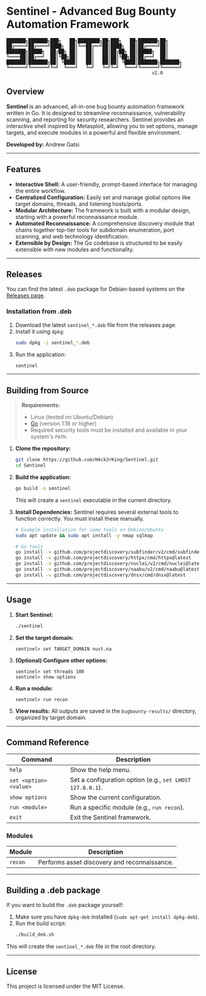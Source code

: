 # Sentinel - Advanced Bug Bounty Automation Framework

    ███████╗███████╗███╗   ██╗████████╗██╗███╗   ██╗███████╗██╗
    ██╔════╝██╔════╝████╗  ██║╚══██╔══╝██║████╗  ██║██╔════╝██║
    ███████╗█████╗  ██╔██╗ ██║   ██║   ██║██╔██╗ ██║█████╗  ██║
    ╚════██║██╔══╝  ██║╚██╗██║   ██║   ██║██║╚██╗██║██╔══╝  ██║
    ███████║███████╗██║ ╚████║   ██║   ██║██║ ╚████║███████╗███████╗
    ╚══════╝╚══════╝╚═╝  ╚═══╝   ╚═╝   ╚═╝╚═╝  ╚═══╝╚══════╝╚══════╝
                                                         v2.0

## Overview

**Sentinel** is an advanced, all-in-one bug bounty automation framework written in Go. It is designed to streamline reconnaissance, vulnerability scanning, and reporting for security researchers. Sentinel provides an interactive shell inspired by Metasploit, allowing you to set options, manage targets, and execute modules in a powerful and flexible environment.

**Developed by:** Andrew Gatsi

---

## Features

*   **Interactive Shell:** A user-friendly, prompt-based interface for managing the entire workflow.
*   **Centralized Configuration:** Easily set and manage global options like target domains, threads, and listening hosts/ports.
*   **Modular Architecture:** The framework is built with a modular design, starting with a powerful reconnaissance module.
*   **Automated Reconnaissance:** A comprehensive discovery module that chains together top-tier tools for subdomain enumeration, port scanning, and web technology identification.
*   **Extensible by Design:** The Go codebase is structured to be easily extensible with new modules and functionality.

---

## Releases

You can find the latest `.deb` package for Debian-based systems on the [Releases page](https://github.com/H4ck3rKing/Sentinel/releases).

### Installation from .deb

1.  Download the latest `sentinel_*.deb` file from the releases page.
2.  Install it using `dpkg`:
    ```sh
    sudo dpkg -i sentinel_*.deb
    ```
3.  Run the application:
    ```sh
    sentinel
    ```

---

## Building from Source

> **Requirements:**
>
> *   Linux (tested on Ubuntu/Debian)
> *   [Go](https://golang.org/doc/install) (version 1.18 or higher)
> *   Required security tools must be installed and available in your system's `PATH`.

1.  **Clone the repository:**
    ```sh
    git clone https://github.com/H4ck3rKing/Sentinel.git
    cd Sentinel
    ```
2.  **Build the application:**
    ```sh
    go build -o sentinel
    ```
    This will create a `sentinel` executable in the current directory.

3.  **Install Dependencies:**
    Sentinel requires several external tools to function correctly. You must install these manually.
    ```sh
    # Example installation for some tools on Debian/Ubuntu
    sudo apt update && sudo apt install -y nmap sqlmap
    
    # Go tools
    go install -v github.com/projectdiscovery/subfinder/v2/cmd/subfinder@latest
    go install -v github.com/projectdiscovery/httpx/cmd/httpx@latest
    go install -v github.com/projectdiscovery/nuclei/v2/cmd/nuclei@latest
    go install -v github.com/projectdiscovery/naabu/v2/cmd/naabu@latest
    go install -v github.com/projectdiscovery/dnsx/cmd/dnsx@latest
    ```

---

## Usage

1.  **Start Sentinel:**
    ```sh
    ./sentinel
    ```
2.  **Set the target domain:**
    ```
    sentinel> set TARGET_DOMAIN nust.na
    ```
3.  **(Optional) Configure other options:**
    ```
    sentinel> set threads 100
    sentinel> show options
    ```
4.  **Run a module:**
    ```
    sentinel> run recon
    ```
5.  **View results:**
    All outputs are saved in the `bugbounty-results/` directory, organized by target domain.

---

## Command Reference

| Command              | Description                                      |
| -------------------- | ------------------------------------------------ |
| `help`               | Show the help menu.                              |
| `set <option> <value>` | Set a configuration option (e.g., `set LHOST 127.0.0.1`). |
| `show options`       | Show the current configuration.                  |
| `run <module>`       | Run a specific module (e.g., `run recon`).       |
| `exit`               | Exit the Sentinel framework.                     |

### Modules

| Module  | Description                                |
| ------- | ------------------------------------------ |
| `recon` | Performs asset discovery and reconnaissance. |

---

## Building a .deb package

If you want to build the `.deb` package yourself:
1.  Make sure you have `dpkg-deb` installed (`sudo apt-get install dpkg-deb`).
2.  Run the build script:
    ```sh
    ./build_deb.sh
    ```
This will create the `sentinel_*.deb` file in the root directory.

---

## License

This project is licensed under the MIT License. 